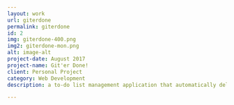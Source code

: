 ```yaml
---
layout: work
url: giterdone
permalink: giterdone
id: 2
img: giterdone-400.png
img2: giterdone-mon.png
alt: image-alt
project-date: August 2017
project-name: Git'er Done!
client: Personal Project
category: Web Development
description: a to-do list management application that automatically deletes expired tasks.

---
```

